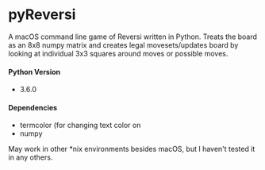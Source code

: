 # pyReversi
A macOS command line game of Reversi written in Python. Treats the board as an 8x8 numpy matrix and creates legal movesets/updates board by looking at individual 3x3 squares around moves or possible moves.

#### Python Version
- 3.6.0

#### Dependencies
- termcolor (for changing text color on
- numpy

May work in other \*nix environments besides macOS, but I haven't tested it in any others.